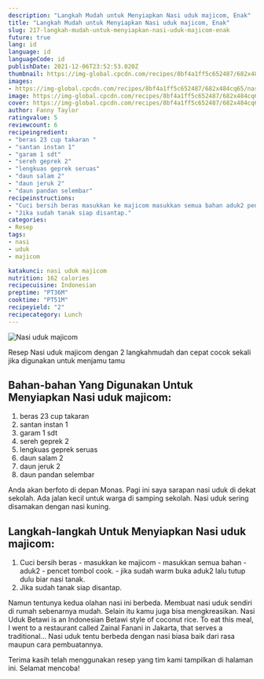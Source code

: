 ```yaml
---
description: "Langkah Mudah untuk Menyiapkan Nasi uduk majicom, Enak"
title: "Langkah Mudah untuk Menyiapkan Nasi uduk majicom, Enak"
slug: 217-langkah-mudah-untuk-menyiapkan-nasi-uduk-majicom-enak
future: true
lang: id
language: id
languageCode: id
publishDate: 2021-12-06T23:52:53.020Z 
thumbnail: https://img-global.cpcdn.com/recipes/8bf4a1ff5c652487/682x484cq65/nasi-uduk-majicom-foto-resep-utama.png
images:
- https://img-global.cpcdn.com/recipes/8bf4a1ff5c652487/682x484cq65/nasi-uduk-majicom-foto-resep-utama.png
image: https://img-global.cpcdn.com/recipes/8bf4a1ff5c652487/682x484cq65/nasi-uduk-majicom-foto-resep-utama.png
cover: https://img-global.cpcdn.com/recipes/8bf4a1ff5c652487/682x484cq65/nasi-uduk-majicom-foto-resep-utama.png
author: Fanny Taylor
ratingvalue: 5
reviewcount: 6
recipeingredient:
- "beras 23 cup takaran "
- "santan instan 1"
- "garam 1 sdt"
- "sereh geprek 2"
- "lengkuas geprek seruas"
- "daun salam 2"
- "daun jeruk 2"
- "daun pandan selembar"
recipeinstructions:
- "Cuci bersih beras masukkan ke majicom masukkan semua bahan aduk2 pencet tombol cook. jika sudah warm buka aduk2 lalu tutup dulu biar nasi tanak."
- "Jika sudah tanak siap disantap."
categories:
- Resep
tags:
- nasi
- uduk
- majicom

katakunci: nasi uduk majicom 
nutrition: 162 calories
recipecuisine: Indonesian
preptime: "PT36M"
cooktime: "PT51M"
recipeyield: "2"
recipecategory: Lunch
---
```



![Nasi uduk majicom](https://img-global.cpcdn.com/recipes/8bf4a1ff5c652487/682x484cq65/nasi-uduk-majicom-foto-resep-utama.png)

Resep Nasi uduk majicom    dengan 2 langkahmudah dan cepat cocok sekali jika digunakan untuk menjamu tamu

<!--inarticleads1-->

## Bahan-bahan Yang Digunakan Untuk Menyiapkan Nasi uduk majicom:

1. beras 23 cup takaran 
1. santan instan 1
1. garam 1 sdt
1. sereh geprek 2
1. lengkuas geprek seruas
1. daun salam 2
1. daun jeruk 2
1. daun pandan selembar

Anda akan berfoto di depan Monas. Pagi ini saya sarapan nasi uduk di dekat sekolah. Ada jalan kecil untuk warga di samping sekolah. Nasi uduk sering disamakan dengan nasi kuning. 

<!--inarticleads2-->

## Langkah-langkah Untuk Menyiapkan Nasi uduk majicom:

1. Cuci bersih beras - masukkan ke majicom - masukkan semua bahan - aduk2 - pencet tombol cook. - jika sudah warm buka aduk2 lalu tutup dulu biar nasi tanak.
1. Jika sudah tanak siap disantap.


Namun tentunya kedua olahan nasi ini berbeda. Membuat nasi uduk sendiri di rumah sebenarnya mudah. Selain itu kamu juga bisa mengkreasikan. Nasi Uduk Betawi is an Indonesian Betawi style of coconut rice. To eat this meal, I went to a restaurant called Zainal Fanani in Jakarta, that serves a traditional… Nasi uduk tentu berbeda dengan nasi biasa baik dari rasa maupun cara pembuatannya. 

Terima kasih telah menggunakan resep yang tim kami tampilkan di halaman ini. Selamat mencoba!
